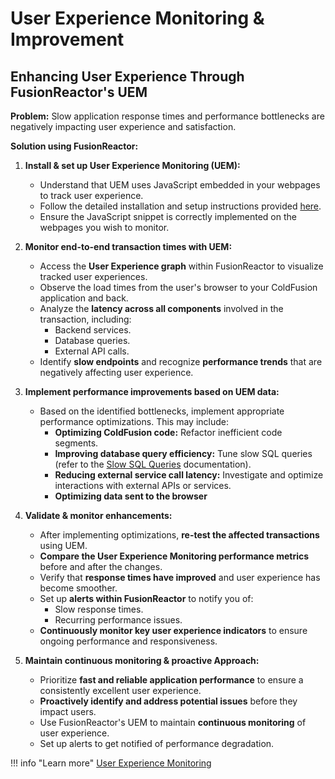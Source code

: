 # User Experience Monitoring & Improvement 
## Enhancing User Experience Through FusionReactor's UEM 

**Problem:** Slow application response times and performance bottlenecks are negatively impacting user experience and satisfaction.

**Solution using FusionReactor:**

1.  **Install & set up User Experience Monitoring (UEM):**
    * Understand that UEM uses JavaScript embedded in your webpages to track user experience.
    * Follow the detailed installation and setup instructions provided [here](/frdocs/Data-insights/Features/UEM/User-Experience-Monitoring/#script-examples).
    * Ensure the JavaScript snippet is correctly implemented on the webpages you wish to monitor.

2.  **Monitor end-to-end transaction times with UEM:**
    * Access the **User Experience graph** within FusionReactor to visualize tracked user experiences.
    * Observe the load times from the user's browser to your ColdFusion application and back.
    * Analyze the **latency across all components** involved in the transaction, including:
        * Backend services.
        * Database queries.
        * External API calls.
    * Identify **slow endpoints** and recognize **performance trends** that are negatively affecting user experience.

3.  **Implement performance improvements based on UEM data:**
    * Based on the identified bottlenecks, implement appropriate performance optimizations. This may include:
        * **Optimizing ColdFusion code:** Refactor inefficient code segments.
        * **Improving database query efficiency:** Tune slow SQL queries (refer to the [Slow SQL Queries](/frdocs/Getting-started/Tutorials/resolve-slow-queries/) documentation).
        * **Reducing external service call latency:** Investigate and optimize interactions with external APIs or services.
        * **Optimizing data sent to the browser**
           

4.  **Validate & monitor enhancements:**
    * After implementing optimizations, **re-test the affected transactions** using UEM.
    * **Compare the User Experience Monitoring performance metrics** before and after the changes.
    * Verify that **response times have improved** and user experience has become smoother.
    * Set up **alerts within FusionReactor** to notify you of:
        * Slow response times.
        * Recurring performance issues.
    * **Continuously monitor key user experience indicators** to ensure ongoing performance and responsiveness.

5.  **Maintain continuous monitoring & proactive Approach:**
    * Prioritize **fast and reliable application performance** to ensure a consistently excellent user experience.
    * **Proactively identify and address potential issues** before they impact users.
    * Use FusionReactor's UEM to maintain **continuous monitoring** of user experience.
    * Set up alerts to get notified of performance degradation.


!!! info "Learn more"
    [User Experience Monitoring](/frdocs/Data-insights/Features/UEM/User-Experience-Monitoring/)



